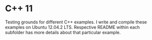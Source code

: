 C++ 11
======
Testing grounds for different C++ examples. I write and compile these examples
on Ubuntu 12.04.2 LTS. Respective README within each subfolder has more details
about that particular example.
